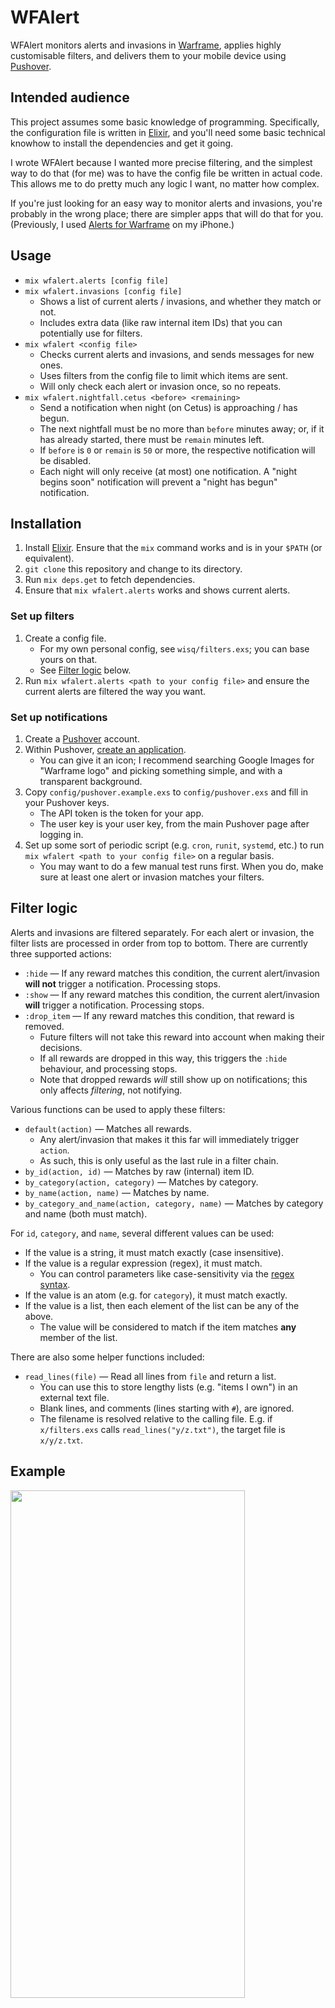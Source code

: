 # WFAlert

WFAlert monitors alerts and invasions in [Warframe](https://www.warframe.com/), applies highly customisable filters, and delivers them to your mobile device using [Pushover](https://pushover.net/).

## Intended audience

This project assumes some basic knowledge of programming.  Specifically, the configuration file is written in [Elixir](https://elixir-lang.org/), and you'll need some basic technical knowhow to install the dependencies and get it going.

I wrote WFAlert because I wanted more precise filtering, and the simplest way to do that (for me) was to have the config file be written in actual code.  This allows me to do pretty much any logic I want, no matter how complex.

If you're just looking for an easy way to monitor alerts and invasions, you're probably in the wrong place; there are simpler apps that will do that for you.  (Previously, I used [Alerts for Warframe](https://itunes.apple.com/ca/app/alerts-for-warframe/id775981113?mt=8) on my iPhone.)

## Usage

* `mix wfalert.alerts [config file]`
* `mix wfalert.invasions [config file]`
  * Shows a list of current alerts / invasions, and whether they match or not.
  * Includes extra data (like raw internal item IDs) that you can potentially use for filters.
* `mix wfalert <config file>`
  * Checks current alerts and invasions, and sends messages for new ones.
  * Uses filters from the config file to limit which items are sent.
  * Will only check each alert or invasion once, so no repeats.
* `mix wfalert.nightfall.cetus <before> <remaining>`
  * Send a notification when night (on Cetus) is approaching / has begun.
  * The next nightfall must be no more than `before` minutes away; or, if it has already started, there must be `remain` minutes left.
  * If `before` is `0` or `remain` is `50` or more, the respective notification will be disabled.
  * Each night will only receive (at most) one notification.  A "night begins soon" notification will prevent a "night has begun" notification.

## Installation

1. Install [Elixir](https://elixir-lang.org/install.html).  Ensure that the `mix` command works and is in your `$PATH` (or equivalent).
2. `git clone` this repository and change to its directory.
3. Run `mix deps.get` to fetch dependencies.
4. Ensure that `mix wfalert.alerts` works and shows current alerts.

### Set up filters

1. Create a config file.
    * For my own personal config, see `wisq/filters.exs`; you can base yours on that.
    * See [Filter logic](#filter-logic) below.
2. Run `mix wfalert.alerts <path to your config file>` and ensure the current alerts are filtered the way you want.

### Set up notifications

1. Create a [Pushover](https://pushover.net/) account.
2. Within Pushover, [create an application](https://pushover.net/apps/build).
    * You can give it an icon; I recommend searching Google Images for "Warframe logo" and picking something simple, and with a transparent background.
3. Copy `config/pushover.example.exs` to `config/pushover.exs` and fill in your Pushover keys.
    * The API token is the token for your app.
    * The user key is your user key, from the main Pushover page after logging in.
4. Set up some sort of periodic script (e.g. `cron`, `runit`, `systemd`, etc.) to run `mix wfalert <path to your config file>` on a regular basis.
    * You may want to do a few manual test runs first.  When you do, make sure at least one alert or invasion matches your filters.

## Filter logic

Alerts and invasions are filtered separately.  For each alert or invasion, the filter lists are processed in order from top to bottom.  There are currently three supported actions:

* `:hide` — If any reward matches this condition, the current alert/invasion **will not** trigger a notification.  Processing stops.
* `:show` — If any reward matches this condition, the current alert/invasion **will** trigger a notification.  Processing stops.
* `:drop_item` — If any reward matches this condition, that reward is removed.
  * Future filters will not take this reward into account when making their decisions.
  * If all rewards are dropped in this way, this triggers the `:hide` behaviour, and processing stops.
  * Note that dropped rewards *will* still show up on notifications; this only affects *filtering*, not notifying.

Various functions can be used to apply these filters:

* `default(action)` — Matches all rewards.
  * Any alert/invasion that makes it this far will immediately trigger `action`.
  * As such, this is only useful as the last rule in a filter chain.
* `by_id(action, id)` — Matches by raw (internal) item ID.
* `by_category(action, category)` — Matches by category.
* `by_name(action, name)` — Matches by name.
* `by_category_and_name(action, category, name)` — Matches by category and name (both must match).

For `id`, `category`, and `name`, several different values can be used:

* If the value is a string, it must match exactly (case insensitive).
* If the value is a regular expression (regex), it must match.
  * You can control parameters like case-sensitivity via the [regex syntax](https://hexdocs.pm/elixir/Regex.html).
* If the value is an atom (e.g. for `category`), it must match exactly.
* If the value is a list, then each element of the list can be any of the above.
  * The value will be considered to match if the item matches **any** member of the list.

There are also some helper functions included:

* `read_lines(file)` — Read all lines from `file` and return a list.
  * You can use this to store lengthy lists (e.g. "items I own") in an external text file.
  * Blank lines, and comments (lines starting with `#`), are ignored.
  * The filename is resolved relative to the calling file.  E.g. if `x/filters.exs` calls `read_lines("y/z.txt")`, the target file is `x/y/z.txt`.

## Example

<img width="375" height="812" src="https://i.wisq.net/IMG_0628-20180919-212634.jpg" />
